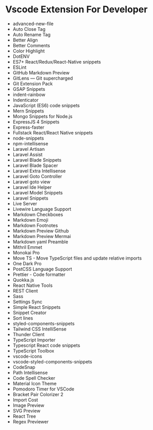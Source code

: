 # Vscode Extension For Developer




- advanced-new-file
- Auto Close Tag
- Auto Rename Tag
- Better Align
- Better Comments
- Color Highlight
- DotENV
- ES7+ React/Redux/React-Native snippets
- ESLint
- GitHub Markdown Preview
- GitLens — Git supercharged
- Git Extension Pack
- GSAP Snippets
- indent-rainbow
- Indenticator
- JavaScript (ES6) code snippets
- Mern Snippets
- Mongo Snippets for Node.js
- ExpressJS 4 Snippets 
- Express-faster
- Fullstack React/React Native snippets
- node-snippets
- npm-intellisense
- Laravel Artisan
- Laravel Assist
- Laravel Blade Snippets
- Laravel Blade Spacer
- Laravel Extra Intellisense
- Laravel Goto Controller
- Laravel goto view
- Laravel Ide Helper
- Laravel Model Snippets
- Laravel Snippets
- Live Server
- Livewire Language Support
- Markdown Checkboxes
- Markdown Emoji
- Markdown Footnotes
- Markdown Preview Github
- Markdown Preview Mermai
- Markdown yaml Preamble
- Mithril Emmet
- Monokai Pro
- Move TS - Move TypeScript files and update relative imports
- One Dark Pro
- PostCSS Language Support
- Prettier - Code formatter
- Quokka.js
- React Native Tools
- REST Client
- Sass
- Settings Sync
- Simple React Snippets
- Snippet Creator
- Sort lines
- styled-components-snippets
- Tailwind CSS IntelliSense
- Thunder Client
- TypeScript Importer
- Typescript React code snippets
- TypeScript Toolbox
- vscode-icons
- vscode-styled-components-snippets
- CodeSnap
- Path Intellisense
- Code Spell Checker
- Material Icon Theme
- Pomodoro Timer for VSCode
- Bracket Pair Colorizer 2
- Import Cost
- Image Preview
- SVG Preview
- React Tree
- Regex Previewer


